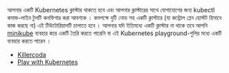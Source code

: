 আপনার একটি Kubernetes ক্লাস্টার থাকতে হবে এবং আপনার ক্লাস্টারের সাথে যোগাযোগের জন্য kubectl কমান্ড-লাইন টুলটি কনফিগার করা আবশ্যক । কমপক্ষে দুটি নোড সহ একটি ক্লাস্টারে (যা কন্ট্রোল প্লেন হোস্টট হিসাবে কাজ করছে না) এই টিউটোরিয়ালটি চালাতে হবে । আপনার যদি ইতিমধ্যে একটি ক্লাস্টার না থাকে তবে আপনি [minikube](https://minikube.sigs.k8s.io/docs/tutorials/multi_node/) ব্যবহার করে একটি তৈরি করতে পারেনি বা এই  Kubernetes playground-গুলির মধ্যে একটি ব্যবহার করতে পারেন ।

* [Killercoda](https://killercoda.com/playgrounds/scenario/kubernetes)
* [Play with Kubernetes](http://labs.play-with-k8s.com/)
